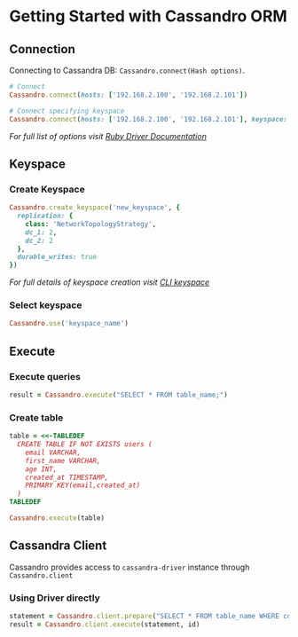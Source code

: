 # Getting Started with Cassandro ORM

## Connection

Connecting to Cassandra DB: `Cassandro.connect(Hash options)`.

```ruby
# Connect
Cassandro.connect(hosts: ['192.168.2.100', '192.168.2.101'])

# Connect specifying keyspace
Cassandro.connect(hosts: ['192.168.2.100', '192.168.2.101'], keyspace: 'some_keyspace')
```

_For full list of options visit [Ruby Driver Documentation](http://datastax.github.io/ruby-driver/api/#cluster-class_method)_

## Keyspace

### Create Keyspace

```ruby
Cassandro.create_keyspace('new_keyspace', {
  replication: {
    class: 'NetworkTopologyStrategy',
    dc_1: 2,
    dc_2: 2
  },
  durable_writes: true
})
```

_For full details of keyspace creation visit [CLI keyspace](http://www.datastax.com/documentation/cassandra/2.0/cassandra/reference/referenceStorage_r.html)_


### Select keyspace

```ruby
Cassandro.use('keyspace_name')
```

## Execute

### Execute queries
```ruby
result = Cassandro.execute("SELECT * FROM table_name;")
```
### Create table
```ruby
table = <<-TABLEDEF                                                              
  CREATE TABLE IF NOT EXISTS users (                                              
    email VARCHAR,                                                                       
    first_name VARCHAR,                                                                 
    age INT,
    created_at TIMESTAMP,                                                          
    PRIMARY KEY(email,created_at)                                                          
  )                                                                                
TABLEDEF

Cassandro.execute(table)
```

## Cassandra Client

Cassandro provides access to `cassandra-driver` instance through `Cassandro.client`

### Using Driver directly
```ruby
statement = Cassandro.client.prepare("SELECT * FROM table_name WHERE colname = ?;")
result = Cassandro.client.execute(statement, id)
```
